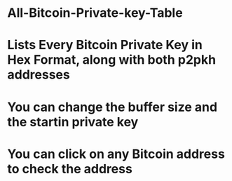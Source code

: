 # All-Bitcoin-Private-key-Table
# Lists Every Bitcoin Private Key in Hex Format, along with both p2pkh addresses
# You can change the buffer size and the startin private key
# You can click on any Bitcoin address to check the address
